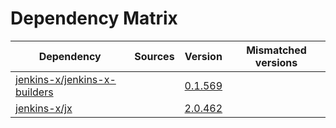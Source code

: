 # Dependency Matrix

Dependency | Sources | Version | Mismatched versions
---------- | ------- | ------- | -------------------
[jenkins-x/jenkins-x-builders](https://github.com/jenkins-x/jenkins-x-builders) |  | [0.1.569]() | 
[jenkins-x/jx](https://github.com/jenkins-x/jx) |  | [2.0.462](https://github.com/jenkins-x/jx/releases/tag/v2.0.462) | 
